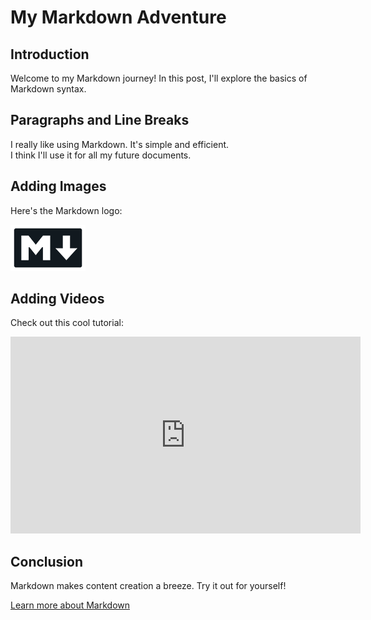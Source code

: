 # My Markdown Adventure

## Introduction
Welcome to my Markdown journey! In this post, I'll explore the basics of Markdown syntax.

## Paragraphs and Line Breaks
I really like using Markdown. It's simple and efficient.  
I think I'll use it for all my future documents.

## Adding Images
Here's the Markdown logo:

![Markdown Logo](assets/user/markdown.png)

## Adding Videos
Check out this cool tutorial:

<iframe width="560" height="315" src="https://www.youtube.com/embed/lrjIqQduJmk" frameborder="0" allowfullscreen></iframe>

## Conclusion
Markdown makes content creation a breeze. Try it out for yourself!

[Learn more about Markdown](https://www.markdownguide.org/)
